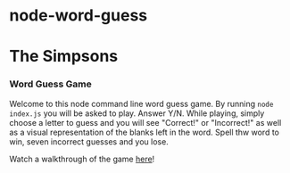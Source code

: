 # node-word-guess

# The Simpsons
### Word Guess Game

Welcome to this node command line word guess game.  By running `node index.js` you will be asked to play.  Answer Y/N.  While playing, simply choose a letter to guess and you will see "Correct!" or "Incorrect!" as well as a visual representation of the blanks left in the word.  Spell thw word to win, seven incorrect guesses and you lose.

Watch a walkthrough of the game [here](https://drive.google.com/file/d/1c9704snI7NB2cbsG_gXp3OKNxPDRuSV9/view)!
